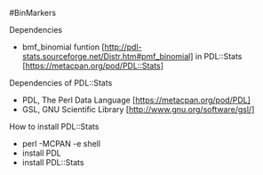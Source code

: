 #BinMarkers

Dependencies
- bmf_binomial funtion [http://pdl-stats.sourceforge.net/Distr.htm#pmf_binomial] in PDL::Stats [https://metacpan.org/pod/PDL::Stats]

Dependencies of PDL::Stats
- PDL, The Perl Data Language [https://metacpan.org/pod/PDL] 
- GSL, GNU Scientific Library [http://www.gnu.org/software/gsl/]

How to install PDL::Stats
- perl -MCPAN -e shell
- install PDL
- install PDL::Stats

